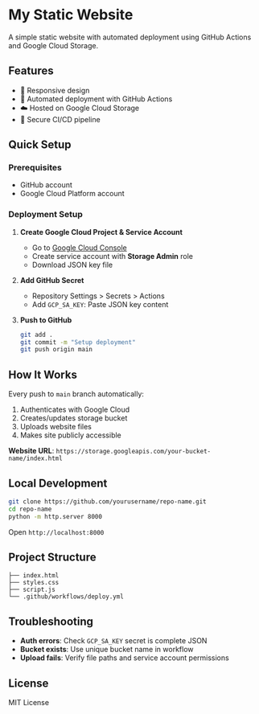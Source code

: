 # My Static Website

A simple static website with automated deployment using GitHub Actions and Google Cloud Storage.

## Features

* 📱 Responsive design
* 🚀 Automated deployment with GitHub Actions
* ☁️ Hosted on Google Cloud Storage
* 🔐 Secure CI/CD pipeline

## Quick Setup

### Prerequisites
* GitHub account
* Google Cloud Platform account

### Deployment Setup

1. **Create Google Cloud Project & Service Account**
   * Go to [Google Cloud Console](https://console.cloud.google.com)
   * Create service account with **Storage Admin** role
   * Download JSON key file

2. **Add GitHub Secret**
   * Repository Settings > Secrets > Actions
   * Add `GCP_SA_KEY`: Paste JSON key content

3. **Push to GitHub**
   ```bash
   git add .
   git commit -m "Setup deployment"
   git push origin main
   ```

## How It Works

Every push to `main` branch automatically:
1. Authenticates with Google Cloud
2. Creates/updates storage bucket
3. Uploads website files
4. Makes site publicly accessible

**Website URL**: `https://storage.googleapis.com/your-bucket-name/index.html`

## Local Development

```bash
git clone https://github.com/yourusername/repo-name.git
cd repo-name
python -m http.server 8000
```

Open `http://localhost:8000`

## Project Structure

```
├── index.html
├── styles.css
├── script.js
└── .github/workflows/deploy.yml
```

## Troubleshooting

* **Auth errors**: Check `GCP_SA_KEY` secret is complete JSON
* **Bucket exists**: Use unique bucket name in workflow
* **Upload fails**: Verify file paths and service account permissions

## License

MIT License
